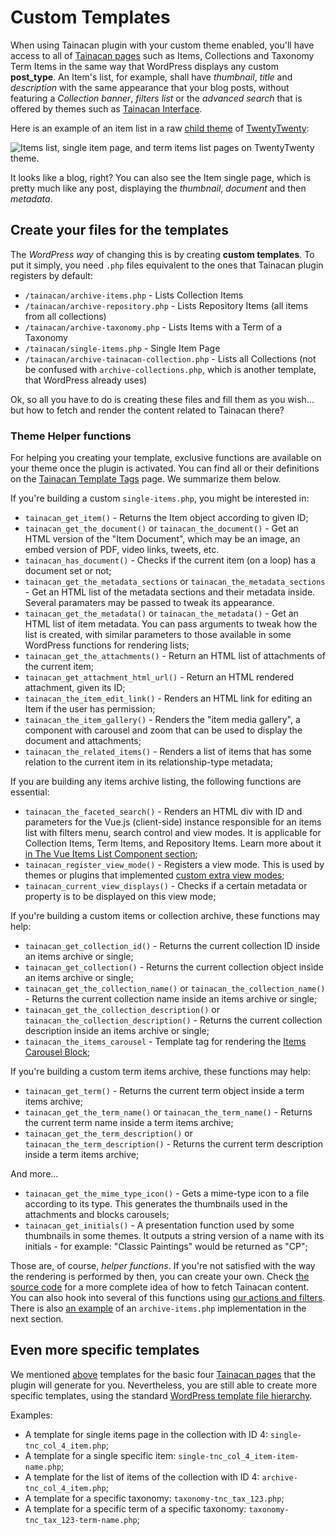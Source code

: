 # Custom Templates

When using Tainacan plugin with your custom theme enabled, you'll have access to all of [Tainacan pages](tainacan-pages.md) such as Items, Collections and Taxonomy Term Items in the same way that WordPress displays any custom **post_type**. An Item's list, for example, shall have _thumbnail_, _title_ and _description_ with the same appearance that your blog posts, without featuring a _Collection banner_, _filters list_ or the _advanced search_ that is offered by themes such as [Tainacan Interface](https://wordpress.org/themes/tainacan-interface).

Here is an example of an item list in a raw [child theme](https://developer.wordpress.org/themes/advanced-topics/child-themes/) of [TwentyTwenty](https://wordpress.org/themes/twentytwenty/):

![Items list, single item page, and term items list pages on TwentyTwenty theme.](/_assets/images/custom-templates-1.gif)

It looks like a blog, right? You can also see the Item single page, which is pretty much like any post, displaying the _thumbnail_, _document_ and then _metadata_.

## Create your files for the templates

The _WordPress way_ of changing this is by creating **custom templates**. To put it simply, you need `.php` files equivalent to the ones that Tainacan plugin registers by default:

- `/tainacan/archive-items.php` - Lists Collection Items
- `/tainacan/archive-repository.php` - Lists Repository Items (all items from all collections)
- `/tainacan/archive-taxonomy.php` - Lists Items with a Term of a Taxonomy
- `/tainacan/single-items.php` - Single Item Page
- `/tainacan/archive-tainacan-collection.php` - Lists all Collections (not be confused with `archive-collections.php`, which is another template, that WordPress already uses)

Ok, so all you have to do is creating these files and fill them as you wish... but how to fetch and render the content related to Tainacan there?

### Theme Helper functions

For helping you creating your template, exclusive functions are available on your theme once the plugin is activated. You can find all or their definitions on the [Tainacan Template Tags](/dev/template-tags.md) page. We summarize them below.

If you're building a custom `single-items.php`, you might be interested in:

- `tainacan_get_item()` - Returns the Item object according to given ID;
- `tainacan_get_the_document()` or `tainacan_the_document()` - Get an HTML version of the "Item Document", which may be an image, an embed version of PDF, video links, tweets, etc.
- `tainacan_has_document()` - Checks if the current item (on a loop) has a document set or not;
- `tainacan_get_the_metadata_sections` or `tainacan_the_metadata_sections` - Get an HTML list of the metadata sections and their metadata inside. Several paramaters may be passed to tweak its appearance.
- `tainacan_get_the_metadata()` or `tainacan_the_metadata()` - Get an HTML list of item metadata. You can pass arguments to tweak how the list is created, with similar parameters to those available in some WordPress functions for rendering lists;
- `tainacan_get_the_attachments()` - Return an HTML list of attachments of the current item;
- `tainacan_get_attachment_html_url()` - Return an HTML rendered attachment, given its ID;
- `tainacan_the_item_edit_link()` - Renders an HTML link for editing an Item if the user has permission;
- `tainacan_the_item_gallery()` - Renders the "item media gallery", a component with carousel and zoom that can be used to display the document and attachments;
- `tainacan_the_related_items()` - Renders a list of items that has some relation to the current item in its relationship-type metadata;

If you are building any items archive listing, the following functions are essential:

- `tainacan_the_faceted_search()` - Renders an HTML div with ID and parameters for the Vue.js (client-side) instance responsible for an items list with filters menu, search control and view modes. It is applicable for Collection Items, Term Items, and Repository Items. Learn more about it [in The Vue Items List Component section](/dev/the-vue-items-list-component.md);
- `tainacan_register_view_mode()` - Registers a view mode. This is used by themes or plugins that implemented [custom extra view modes](/dev/extra-view-modes.md);
- `tainacan_current_view_displays()` - Checks if a certain metadata or property is to be displayed on this view mode;

If you're building a custom items or collection archive, these functions may help:

- `tainacan_get_collection_id()` - Returns the current collection ID inside an items archive or single;
- `tainacan_get_collection()` - Returns the current collection object inside an items archive or single;
- `tainacan_get_the_collection_name()` or `tainacan_the_collection_name()` - Returns the current collection name inside an items archive or single;
- `tainacan_get_the_collection_description()` or `tainacan_the_collection_description()` - Returns the current collection description inside an items archive or single;
- `tainacan_the_items_carousel` - Template tag for rendering the [Items Carousel Block](/blocks-items.md#carrossel-de-itens);

If you're building a custom term items archive, these functions may help:

- `tainacan_get_term()` - Returns the current term object inside a term items archive;
- `tainacan_get_the_term_name()` or `tainacan_the_term_name()` - Returns the current term name inside a term items archive;
- `tainacan_get_the_term_description()` or `tainacan_the_term_description()` - Returns the current term description inside a term items archive;

And more...

- `tainacan_get_the_mime_type_icon()` - Gets a mime-type icon to a file according to its type. This generates the thumbnails used in the attachments and blocks carousels;
- `tainacan_get_initials()` - A presentation function used by some thumbnails in some themes. It outputs a string version of a name with its initials - for example: "Classic Paintings" would be returned as "CP";

Those are, of course, _helper functions_. If you're not satisfied with the way the rendering is performed by then, you can create your own. Check [the source code](https://github.com/tainacan/tainacan/blob/develop/src/classes/) for a more complete idea of how to fetch Tainacan content. You can also hook into several of this functions using [our actions and filters](/dev/filters.md). There is also [an example](/dev/the-vue-items-list-component) of an `archive-items.php` implementation in the next section.

## Even more specific templates

We mentioned [above](#create-your-files-for-the-templates) templates for the basic four [Tainacan pages](tainacan-pages.md) that the plugin will generate for you. Nevertheless, you are still able to create more specific templates, using the standard [WordPress template file hierarchy](https://developer.wordpress.org/themes/basics/template-hierarchy/).

Examples:

- A template for single items page in the collection with ID 4: `single-tnc_col_4_item.php`;
- A template for a single specific item: `single-tnc_col_4_item-item-name.php`;
- A template for the list of items of the collection with ID 4: `archive-tnc_col_4_item.php`;
- A template for a specific taxonomy: `taxonomy-tnc_tax_123.php`;
- A template for a specific term of a specific taxonomy: `taxonomy-tnc_tax_123-term-name.php`;
